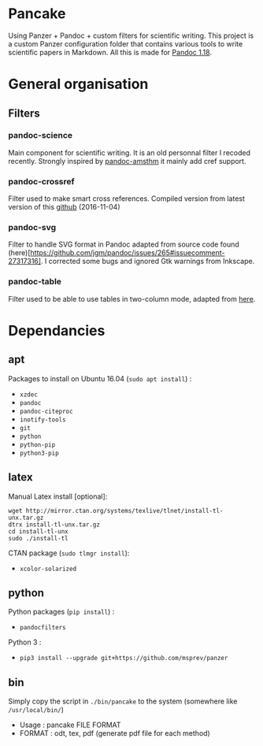 # Pancake
Using Panzer + Pandoc + custom filters for scientific writing. 
This project is a custom Panzer configuration folder that contains various tools to write scientific papers in Markdown.
All this is made for [Pandoc 1.18](https://github.com/jgm/pandoc).

# General organisation

## Filters
### pandoc-science
Main component for scientific writing. It is an old personnal filter I recoded recently. 
Strongly inspired by [pandoc-amsthm](htps://github.com/ickc/pandoc-amsthm) it mainly add cref support.

### pandoc-crossref
Filter used to make smart cross references. Compiled version from latest version of this [github](https://github.com/lierdakil/pandoc-crossref) (2016-11-04) 

### pandoc-svg
Filter to handle SVG format in Pandoc adapted from source code found (here)[https://github.com/jgm/pandoc/issues/265#issuecomment-27317316]. 
I corrected some bugs and ignored Gtk warnings from Inkscape.

### pandoc-table
Filter used to be able to use tables in two-column mode, adapted from [here](https://groups.google.com/forum/#!msg/pandoc-discuss/RUC-tuu_qf0/h-H3RRVt1coJ).

# Dependancies

## apt
Packages to install on Ubuntu 16.04 (`sudo apt install`) :

<!--* texlive-science * texlive-fonts-recommended * texlive-latex-extra * texlive-generic-extra-->
* `xzdec`
* `pandoc`
* `pandoc-citeproc`
* `inotify-tools`
* `git`
* `python`
* `python-pip`
* `python3-pip`

## latex
Manual Latex install [optional]:

```
wget http://mirror.ctan.org/systems/texlive/tlnet/install-tl-unx.tar.gz
dtrx install-tl-unx.tar.gz
cd install-tl-unx
sudo ./install-tl
```

CTAN package (`sudo tlmgr install`):

* `xcolor-solarized`

## python
Python packages (`pip install`) :

* `pandocfilters`

Python 3 :

* `pip3 install --upgrade git+https://github.com/msprev/panzer`

## bin

Simply copy the script in `./bin/pancake` to the system (somewhere like `/usr/local/bin/`)

* Usage : pancake FILE FORMAT
* FORMAT : odt, tex, pdf (generate pdf file for each method)
